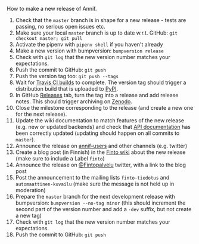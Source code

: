 How to make a new release of Annif.

1. Check that the `master` branch is in shape for a new release - tests are passing, no serious open issues etc.
2. Make sure your local `master` branch is up to date w.r.t. GitHub: `git checkout master; git pull`
3. Activate the pipenv with `pipenv shell` if you haven't already
4. Make a new version with bumpversion: `bumpversion release`
5. Check with `git log` that the new version number matches your expectations.
6. Push the commit to GitHub: `git push`
7. Push the version tag too: `git push --tags`
8. Wait for [Travis CI builds](https://travis-ci.org/NatLibFi/Annif) to complete. The version tag should trigger a distribution build that is uploaded to [PyPI](https://pypi.org/project/annif/).
9. In GitHub [Releases](https://github.com/NatLibFi/Annif/releases) tab, turn the tag into a release and add release notes. This should trigger archiving on [Zenodo](https://doi.org/10.5281/zenodo.2578948).
10. Close the milestone corresponding to the release (and create a new one for the next release).
11. Update the wiki documentation to match features of the new release (e.g. new or updated backends) and check that [API documentation](https://annif.readthedocs.io/en/latest/index.html) has been correctly updated (updating should happen on all commits to `master`).
12. Announce the release on [annif-users](https://groups.google.com/forum/#!forum/annif-users) and other channels (e.g. twitter) 
13. Create a blog post (in Finnish) in the [Finto wiki](https://www.kiwi.fi/display/Finto/Tervetuloa) about the new release (make sure to include a Label `finto`)
14. Announce the release on [@Fintopalvelu](https://twitter.com/Fintopalvelu) twitter, with a link to the blog post
15. Post the announcement to the mailing lists `finto-tiedotus` and `automaattinen-kuvailu` (make sure the message is not held up in moderation)
16. Prepare the `master` branch for the next development release with bumpversion: `bumpversion --no-tag minor` (this should increment the second part of the version number and add a `-dev` suffix, but not create a new tag)
17. Check with `git log` that the new version number matches your expectations.
18. Push the commit to GitHub: `git push`
